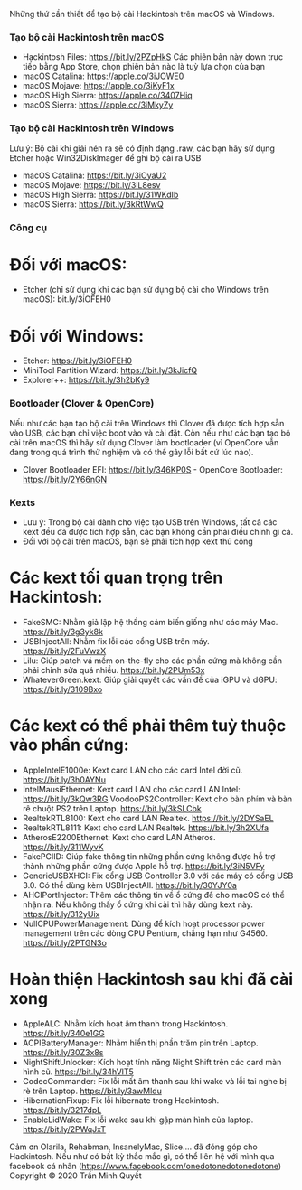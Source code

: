 Những thứ cần thiết để tạo bộ cài Hackintosh trên macOS và Windows.

### Tạo bộ cài Hackintosh trên macOS
- Hackintosh Files: https://bit.ly/2PZpHkS
Các phiên bản này down trực tiếp bằng App Store, chọn phiên bản nào là tuỳ lựa chọn của bạn
- macOS Catalina: https://apple.co/3iJOWE0
- macOS Mojave: https://apple.co/3iKyF1x
- macOS High Sierra: https://apple.co/3407Hiq
- macOS Sierra: https://apple.co/3iMkyZy
### Tạo bộ cài Hackintosh trên Windows
Lưu ý: Bộ cài khi giải nén ra sẽ có định dạng .raw, các bạn hãy sử dụng Etcher hoặc Win32DiskImager để ghi bộ cài ra USB
- macOS Catalina: https://bit.ly/3iOyaU2
- macOS Mojave: https://bit.ly/3iL8esv
- macOS High Sierra: https://bit.ly/31WKdIb
- macOS Sierra: https://bit.ly/3kRtWwQ
### Công cụ
# Đối với macOS:
- Etcher (chỉ sử dụng khi các bạn sử dụng bộ cài cho Windows trên macOS): bit.ly/3iOFEH0
# Đối với Windows:
- Etcher: https://bit.ly/3iOFEH0
- MiniTool Partition Wizard: https://bit.ly/3kJicfQ
- Explorer++: https://bit.ly/3h2bKy9
### Bootloader (Clover & OpenCore)
Nếu như các bạn tạo bộ cài trên Windows thì Clover đã được tích hợp sẵn vào USB, các bạn chỉ việc boot vào và cài đặt. Còn nếu như các bạn tạo bộ cài trên macOS thì hãy sử dụng Clover làm bootloader (vì OpenCore vẫn đang trong quá trình thử nghiệm và có thể gây lỗi bất cứ lúc nào).

- Clover Bootloader EFI: https://bit.ly/346KP0S
- OpenCore Bootloader: https://bit.ly/2Y66nGN
### Kexts
* Lưu ý: Trong bộ cài dành cho việc tạo USB trên Windows, tất cả các kext đều đã được tích hợp sẵn, các bạn không cần phải điều chỉnh gì cả.
* Đối với bộ cài trên macOS, bạn sẽ phải tích hợp kext thủ công
# Các kext tối quan trọng trên Hackintosh:
- FakeSMC: Nhằm giả lập hệ thống cảm biến giống như các máy Mac. https://bit.ly/3g3yk8k
- USBInjectAll: Nhằm fix lỗi các cổng USB trên máy. https://bit.ly/2FuVwzX
- Lilu: Giúp patch vá mềm on-the-fly cho các phần cứng mà không cần phải chỉnh sửa quá nhiều. https://bit.ly/2PUm53x
- WhateverGreen.kext: Giúp giải quyết các vấn đề của iGPU và dGPU: https://bit.ly/3109Bxo
# Các kext có thể phải thêm tuỳ thuộc vào phần cứng:
- AppleIntelE1000e: Kext card LAN cho các card Intel đời cũ. https://bit.ly/3h0AYNu
- IntelMausiEthernet: Kext card LAN cho các card LAN Intel: https://bit.ly/3kQw3RG
VoodooPS2Controller: Kext cho bàn phím và bàn rê chuột PS2 trên Laptop. https://bit.ly/3kSLCbk
- RealtekRTL8100: Kext cho card LAN Realtek. https://bit.ly/2DYSaEL
- RealtekRTL8111: Kext cho card LAN Realtek. https://bit.ly/3h2XUfa
- AtherosE2200Ethernet: Kext cho card LAN Atheros. https://bit.ly/311WyvK
- FakePCIID: Giúp fake thông tin những phần cứng không được hỗ trợ thành những phần cứng được Apple hỗ trợ. https://bit.ly/3iN5VFy
- GenericUSBXHCI: Fix cổng USB Controller 3.0 với các máy có cổng USB 3.0. Có thể dùng kèm USBInjectAll. https://bit.ly/30YJY0a
- AHCIPortInjector: Thêm các thông tin về ổ cứng để cho macOS có thể nhận ra. Nếu không thấy ổ cứng khi cài thì hãy dùng kext này. https://bit.ly/312yUix
- NullCPUPowerManagement: Dùng để kích hoạt processor power management trên các dòng CPU Pentium, chẳng hạn như G4560. https://bit.ly/2PTGN3o
# Hoàn thiện Hackintosh sau khi đã cài xong
- AppleALC: Nhằm kích hoạt âm thanh trong Hackintosh. https://bit.ly/340e1GG
- ACPIBatteryManager: Nhằm hiển thị phần trăm pin trên Laptop. https://bit.ly/30Z3x8s
- NightShiftUnlocker: Kích hoạt tính năng Night Shift trên các card màn hình cũ. https://bit.ly/34hVlT5
- CodecCommander: Fix lỗi mất âm thanh sau khi wake và lỗi tai nghe bị rè trên Laptop. https://bit.ly/3awMldu
- HibernationFixup: Fix lỗi hibernate trong Hackintosh. https://bit.ly/3217dpL
- EnableLidWake: Fix lỗi wake sau khi gập màn hình của laptop. https://bit.ly/2PWqJxT

Cảm ơn Olarila, Rehabman, InsanelyMac, Slice.... đã đóng góp cho Hackintosh. Nếu như có bất kỳ thắc mắc gì, có thể liên hệ với mình qua facebook cá nhân (https://www.facebook.com/onedotonedotonedotone)
                                                  Copyright © 2020 Trần Minh Quyết

